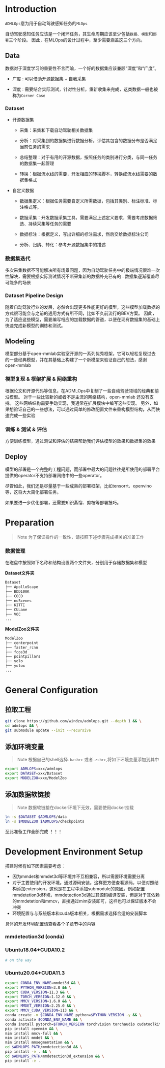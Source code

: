 # Introduction

`ADMLOps`意为用于自动驾驶感知任务的`MLOps`

自动驾驶感知任务应该是一个闭环任务，其生命周期应该至少包括`数据`、`模型`和`部署`三个阶段。 因此，在MLOps的设计过程中，至少需要涵盖这三个方向。

## Data

数据对于深度学习的重要性不言而喻，一个好的数据集应该兼顾“深度”和“广度”。

* 广度 : 可以借助开源数据集 + 自我采集

* 深度 : 需要结合实际测试，针对性分析，重新收集来完成，这类数据一般也被称为`Corner Case`

### Dataset

* 开源数据集
  
  * 采集：采集和下载自动驾驶相关数据集
  
  * 分析：对采集到的数据集进行数据分析，评估其包含的数据分布是否满足当前任务的需求
  
  * 总结整理：对于有用的开源数据，按照任务的类别进行分类，与同一任务的数据集一起管理
  
  * 转换：根据流水线的需要，开发相应的转换脚本，转换成流水线需要的数据集格式

* 自定义数据
  
  * 数据集定义：根据任务需要自定义所需数据，包括其类别、标注标准、标注格式等。
  
  * 数据采集：开发数据采集工具，需要满足上述定义要求，需要考虑数据筛选、持续采集等任务的需要
  
  * 数据标注：根据定义，写出详细的标注需求，然后交给数据标注公司
  
  * 分析、归纳、转化：参考开源数据集中的描述

### 数据集迭代

多次采集数据不可能解决所有场景问题，因为自动驾驶任务中的极端情况很难一次性解决，需要根据实际测试情况不断采集新的数据补充已有的 . 数据集逐渐覆盖尽可能多的场景

### Dataset Pipeline Design

随着自动驾驶行业的发展，必然会出现更多性能更好的模型，这些模型加载数据的方式很可能会与之前的通用方式有所不同，比如不久前流行的BEV方案。 因此，为了适应这些模型，需要编写相应的加载数据的管道，以便在现有数据集的基础上快速完成新模型的训练和测试。

## Modeling

模型部分基于open-mmlab实验室开源的一系列优秀框架，它可以轻松复现过去的一些经典模型，并在其基础上构建了一个新模型来验证自己的想法，感谢 open-mmlab

### 模型复现 & 框架扩展 & 网络重构

根据论文和开源代码等信息，在ADMLOps中复制了一些自动驾驶领域的经典和前沿模型。 对于一些比较新的或者不是主流的网络结构，open-mmlab 还没有支持。 这些网络结构需要手动实现，我通常在扩展模块中编写这些实现。 另外，如果想验证自己的一些想法，可以通过简单的修改配置文件来重构模型结构，从而快速完成一些实验

### 训练 & 测试 & 评估

方便训练模型，通过测试和评估的结果帮助我们评估模型的效果和数据集的效果

## Deploy

模型的部署是一个完整的工程问题，而部署中最大的问题往往是所使用的部署平台提供的operator不支持部署网络中的一些operator。

尽管如此，我们还是尽量基于一些成熟的部署框架，比如tensorrt、openvino等，这将大大简化部署任务。

如果要进一步优化部署，还需要知识蒸馏、剪枝等部署技巧。

# Preparation

> Note 为了保证操作的一致性，请按照下述步骤完成相关的准备工作

### 数据管理

在磁盘中按照如下名称和结构设置两个文件夹，分别用于存储数据集和模型

**Dataset文件夹**

```bash
Dataset
├── ApolloScape
├── BDD100K
├── COCO
├── nuScenes
├── KITTI
├── CULane
├── VOC
...
```

**ModelZoo文件夹**

```bash
ModelZoo
├── centerpoint
├── faster_rcnn
├── fcos3d
├── pointpillars
├── yolo
├── yolox
...
```

# General Configuration

## 拉取工程

```bash
git clone https://github.com/windzu/admlops.git --depth 1 && \
cd admlops && \
git submodule update --init --recursive
```

## 添加环境变量

> Note 根据自己的shell选择`.bashrc` 或者`.zshrc`,将如下环境变量添加到其中

```bash
export ADMLOPS=xxx/admlops
export DATASET=xxx/Dataset
export MODELZOO=xxx/ModelZoo
```

## 添加数据软链接

> Note 数据软链接在docker环境下无效，需要使用docker挂载

```bash
ln -s $DATASET $ADMLOPS/data
ln -s $MODELZOO $ADMLOPS/checkpoints
```

至此准备工作全部完成 ！！！

# Development Environment Setup

搭建时候有如下因素需要考虑：

- 因为mmdet和mmdet3d等环境并不互相兼容，所以需要环境需要分离
- 对于主要使用的开发环境，通过源码安装，这样更方便查看源码，以便对照结构添加extension，这也是在工程中添加submodule的原因。例如配置mmdetetion3d环境，mmdetection3d通过其源码编译安装，但是对于其依赖的mmdetetion和mmcv，直接通过mim安装即可，这样也可以保证版本不会冲突
- 环境配置与与系统版本和cuda版本相关，根据需求选择合适的安装脚本

具体的开发环境配置请查看各个子章节中的内容

### mmdetection3d (conda)

### Ubuntu18.04+CUDA10.2

```bash
# on the way
```

### Ubuntu20.04+CUDA11.3

```bash
export CONDA_ENV_NAME=mmdet3d && \
export PYTHON_VERSION=3.8 && \
export CUDA_VERSION=11.3 && \
export TORCH_VERSION=1.12.0 && \
export MMCV_VERSION=1.6.0 && \
export MMDET_VERSION=2.25.0 && \
export MMCV_CUDA_VERSION=113 && \
conda create -n $CONDA_ENV_NAME python=$PYTHON_VERSION -y && \
conda activate $CONDA_ENV_NAME && \
conda install pytorch=$TORCH_VERSION torchvision torchaudio cudatoolkit=$CUDA_VERSION -c pytorch -y && \
pip install openmim && \
mim install mmcv-full && \
mim install mmdet && \
mim install mmsegmentation && \
cd $ADMLOPS_PATH/mmdetection3d && \
pip install -e . && \
cd $ADMLOPS_PATH/mmdetection3d_extension && \
pip install -e .
```
